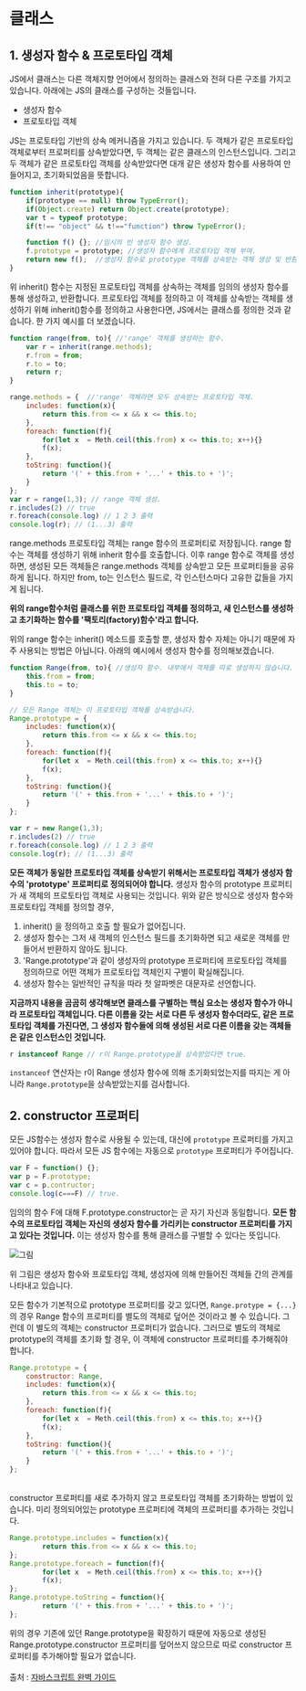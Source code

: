 # 클래스

## 1. 생성자 함수 & 프로토타입 객체
JS에서 클래스는 다른 객체지향 언어에서 정의하는 클래스와 전혀 다른 구조를 가지고 있습니다. 아래에는 JS의 클래스를 구성하는 것들입니다.

* 생성자 함수
* 프로토타입 객체

JS는 프로토타입 기반의 상속 메커니즘을 가지고 있습니다. 두 객체가 같은 프로토타입 객체로부터 프로퍼티를 상속받았다면, 두 객체는 같은 클래스의 인스턴스입니다. 그리고 두 객체가 같은 프로토타입 객체를 상속받았다면 대개 같은 생성자 함수를 사용하여 만들어지고, 초기화되었음을 뜻합니다.

```javascript
function inherit(prototype){
	if(prototype == null) throw TypeError();
	if(Object.create) return Object.create(prototype);
	var t = typeof prototype;
	if(t!== "object" && t!=="function") throw TypeError();

	function f() {}; //임시의 빈 생성자 함수 생성.
	f.prototype = prototype; //생성자 함수에게 프로토타입 객체 부여.
	return new f();  //생성자 함수로 prototype 객체를 상속받는 객체 생성 및 반환.
}
```
위 inherit() 함수는 지정된 프로토타입 객체를 상속하는 객체를 임의의 생성자 함수를 통해 생성하고, 반환합니다. 프로토타입 객체를 정의하고 이 객체를 상속받는 객체를 생성하기 위해 inherit()함수를 정의하고 사용한다면, JS에서는 클래스를 정의한 것과 같습니다. 한 가지 예시를 더 보겠습니다.

```javascript
function range(from, to){ //'range' 객체를 생성하는 함수.
	var r = inherit(range.methods);
	r.from = from;
	r.to = to;
	return r;	
}

range.methods = {  //'range' 객체라면 모두 상속받는 프로토타입 객체.
	includes: function(x){ 
		return this.from <= x && x <= this.to; 
	},
	foreach: function(f){
		for(let x  = Meth.ceil(this.from) x <= this.to; x++){}
		f(x);	
	},
	toString: function(){
		return '(' + this.from + '...' + this.to + ')';
	}
};
var r = range(1,3); // range 객체 생성.
r.includes(2) // true
r.foreach(console.log) // 1 2 3 출력
console.log(r); // (1...3) 출력
```
range.methods 프로토타입 객체는 range 함수의 프로퍼티로 저장됩니다. range 함수는 객체를 생성하기 위해 inherit 함수를 호출합니다. 이후 range 함수로 객체를 생성하면, 생성된 모든 객체들은 range.methods 객체를 상속받고 모든 프로퍼티들을 공유하게 됩니다. 하지만 from, to는 인스턴스 필드로, 각 인스턴스마다 고유한 값들을 가지게 됩니다.

**위의 range함수처럼 클래스를 위한 프로토타입 객체를 정의하고, 새 인스턴스를 생성하고 초기화하는 함수를 '팩토리(factory)함수'라고 합니다.** 

위의 range 함수는 inherit() 메소드를 호출할 뿐, 생성자 함수 자체는 아니기 때문에 자주 사용되는 방법은 아닙니다.
아래의 예시에서 생성자 함수를 정의해보겠습니다.

```javascript
function Range(from, to){ //생성자 함수. 내부에서 객체를 따로 생성하지 않습니다.
	this.from = from;
	this.to = to;
}

// 모든 Range 객체는 이 프로토타입 객체를 상속받습니다. 
Range.prototype = {
	includes: function(x){ 
		return this.from <= x && x <= this.to; 
	},
	foreach: function(f){
		for(let x  = Meth.ceil(this.from) x <= this.to; x++){}
		f(x);	
	},
	toString: function(){
		return '(' + this.from + '...' + this.to + ')';
	}
};

var r = new Range(1,3);
r.includes(2) // true
r.foreach(console.log) // 1 2 3 출력
console.log(r); // (1...3) 출력 
```
**모든 객체가 동일한 프로토타입 객체를 상속받기 위해서는 프로토타입 객체가 생성자 함수의 'prototype' 프로퍼티로 정의되어야 합니다.** 생성자 함수의 prototype 프로퍼티가 새 객체의 프로토타입 객체로 사용되는 것입니다. 위와 같은 방식으로 생성자 함수와 프로토타입 객체를 정의할 경우,

1. inherit() 을 정의하고 호출 할 필요가 없어집니다.
2. 생성자 함수는 그저 새 객체의 인스턴스 필드를 초기화하면 되고 새로운 객체를 만들어서 반환하지 않아도 됩니다.
3. 'Range.prototype'과 같이 생성자의 prototype 프로퍼티에 프로토타입 객체를 정의하므로 어떤 객체가 프로토타입 객체인지 구별이 확실해집니다. 
4. 생성자 함수는 일반적인 규칙을 따라 첫 알파벳은 대문자로 선언합니다.

**지금까지 내용을 곰곰히 생각해보면 클래스를 구별하는 핵심 요소는 생성자 함수가 아니라 프로토타입 객체입니다. 
다른 이름을 갖는 서로 다른 두 생성자 함수더라도, 같은 프로토타입 객체를 가진다면, 그 생성자 함수들에 의해 생성된 서로 다른 이름을 갖는 객체들은 같은 인스턴스인 것입니다.**

```javascript
r instanceof Range // r이 Range.prototype을 상속받았다면 true.
```
`instanceof` 연산자는 r이 Range 생성자 함수에 의해 초기화되었는지를 따지는 게 아니라 `Range.prototype`을 상속받았는지를 검사합니다. 
<br>

## 2. constructor 프로퍼티

모든 JS함수는 생성자 함수로 사용될 수 있는데, 대신에 `prototype` 프로퍼티를 가지고 있어야 합니다. 따라서 모든 JS 함수에는 자동으로 `prototype` 프로퍼티가 주어집니다. 

```javascript
var F = function() {};
var p = F.prototype;
var c = p.contructor;
console.log(c===F) // true. 
```
임의의 함수 F에 대해 F.prototype.constructor는 곧 자기 자신과 동일합니다. **모든 함수의 프로토타입 객체는 자신의 생성자 함수를 가리키는 constructor 프로퍼티를 가지고 있다는 것입니다.** 이는 생성자 함수를 통해 클래스를 구별할 수 있다는 뜻입니다.

![그림](https://s3.ap-northeast-2.amazonaws.com/kde6260/%ED%81%B4%EB%9E%98%EC%8A%A4.jpg)

위 그림은 생성자 함수와 프로토타입 객체, 생성자에 의해 만들어진 객체들 간의 관계를 나타내고 있습니다.
<br>

모든 함수가 기본적으로 prototype 프로퍼티를 갖고 있다면, `Range.protype = {...}` 의 경우 Range 함수의 프로퍼티를 별도의 객체로 덮어쓴 것이라고 볼 수 있습니다. 그런데 이 별도의 객체는 constructor 프로퍼티가 없습니다. 그러므로 별도의 객체로 prototype의 객체를 초기화 할 경우, 이 객체에 constructor 프로퍼티를 추가해줘야 합니다. 
```javascript
Range.prototype = {
    constructor: Range,
	includes: function(x){ 
		return this.from <= x && x <= this.to; 
	},
	foreach: function(f){
		for(let x  = Meth.ceil(this.from) x <= this.to; x++){}
		f(x);	
	},
	toString: function(){
		return '(' + this.from + '...' + this.to + ')';
	}
};
```
<br>
constructor 프로퍼티를 새로 추가하지 않고 프로토타입 객체를 초기화하는 방법이 있습니다. 미리 정의되어있는 prototype 프로퍼티에 객체의 프로퍼티를 추가하는 것입니다.

```javascript
Range.prototype.includes = function(x){ 
		return this.from <= x && x <= this.to; 
};
Range.prototype.foreach = function(f){
		for(let x  = Meth.ceil(this.from) x <= this.to; x++){}
		f(x);	
};
Range.prototype.toString = function(){
		return '(' + this.from + '...' + this.to + ')';
};
```
위의 경우 기존에 있던 Range.prototype을 확장하기 때문에 자동으로 생성된 Range.prototype.constructor 프로퍼티를 덮어쓰지 않으므로 따로 constructor 프로퍼티를 추가해야할 필요가 없습니다.
<br>
<br>
출처 : [자바스크립트 완벽 가이드](http://www.insightbook.co.kr/book/programming-insight/%EC%9E%90%EB%B0%94%EC%8A%A4%ED%81%AC%EB%A6%BD%ED%8A%B8-%EC%99%84%EB%B2%BD-%EA%B0%80%EC%9D%B4%EB%93%9C)
